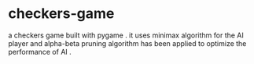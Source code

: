 # checkers-game
a checkers game built with pygame . it uses minimax algorithm for the AI player and alpha-beta pruning algorithm has been applied to optimize the performance of AI .
